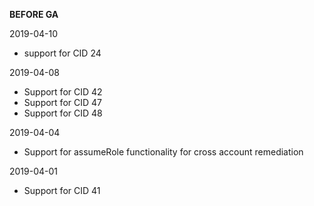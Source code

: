 **BEFORE GA**

2019-04-10
* support for CID 24

2019-04-08
* Support for CID 42
* Support for CID 47
* Support for CID 48

2019-04-04
* Support for assumeRole functionality for cross account remediation

2019-04-01
* Support for CID 41
